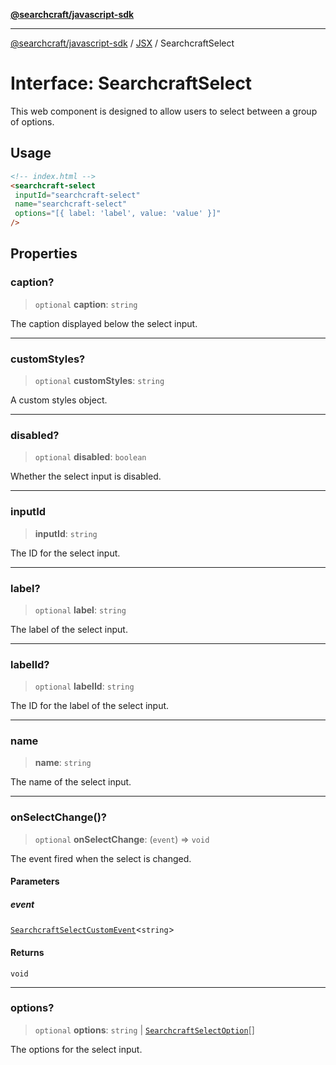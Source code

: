 [**@searchcraft/javascript-sdk**](/reference/sdk/js-vanilla/README.md)

***

[@searchcraft/javascript-sdk](/reference/sdk/js-vanilla/globals.md) / [JSX](/reference/sdk/js-vanilla/namespaces/JSX/README.md) / SearchcraftSelect

# Interface: SearchcraftSelect

This web component is designed to allow users to select between a group of options.
## Usage
```html
<!-- index.html -->
<searchcraft-select
 inputId="searchcraft-select"
 name="searchcraft-select"
 options="[{ label: 'label', value: 'value' }]"
/>
```

## Properties

### caption?

> `optional` **caption**: `string`

The caption displayed below the select input.

***

### customStyles?

> `optional` **customStyles**: `string`

A custom styles object.

***

### disabled?

> `optional` **disabled**: `boolean`

Whether the select input is disabled.

***

### inputId

> **inputId**: `string`

The ID for the select input.

***

### label?

> `optional` **label**: `string`

The label of the select input.

***

### labelId?

> `optional` **labelId**: `string`

The ID for the label of the select input.

***

### name

> **name**: `string`

The name of the select input.

***

### onSelectChange()?

> `optional` **onSelectChange**: (`event`) => `void`

The event fired when the select is changed.

#### Parameters

##### event

[`SearchcraftSelectCustomEvent`](/reference/sdk/js-vanilla/interfaces/SearchcraftSelectCustomEvent.md)\<`string`\>

#### Returns

`void`

***

### options?

> `optional` **options**: `string` \| [`SearchcraftSelectOption`](/reference/sdk/js-vanilla/type-aliases/SearchcraftSelectOption.md)[]

The options for the select input.
